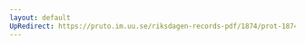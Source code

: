 ```yaml
---
layout: default
UpRedirect: https://pruto.im.uu.se/riksdagen-records-pdf/1874/prot-1874--ak--411/prot-1874--ak--411_019.pdf
---
```

